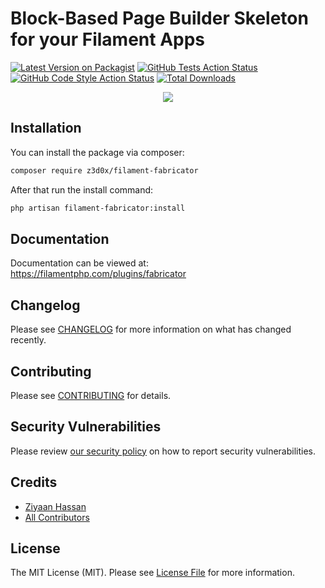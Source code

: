 # Block-Based Page Builder Skeleton for your Filament Apps

[![Latest Version on Packagist](https://img.shields.io/packagist/v/z3d0x/filament-fabricator.svg?style=flat-square)](https://packagist.org/packages/z3d0x/filament-fabricator)
[![GitHub Tests Action Status](https://img.shields.io/github/workflow/status/z3d0x/filament-fabricator/run-tests?label=tests)](https://github.com/z3d0x/filament-fabricator/actions?query=workflow%3Arun-tests+branch%3Amain)
[![GitHub Code Style Action Status](https://img.shields.io/github/workflow/status/z3d0x/filament-fabricator/Check%20&%20fix%20styling?label=code%20style)](https://github.com/z3d0x/filament-fabricator/actions?query=workflow%3A"Check+%26+fix+styling"+branch%3Amain)
[![Total Downloads](https://img.shields.io/packagist/dt/z3d0x/filament-fabricator.svg?style=flat-square)](https://packagist.org/packages/z3d0x/filament-fabricator)

<p align="center">
  <img src="https://user-images.githubusercontent.com/75579178/190926394-daa1b85d-70cc-4730-9a28-cd0c3a0d1230.png" />
</p>

## Installation

You can install the package via composer:

```bash
composer require z3d0x/filament-fabricator
```

After that run the install command:
```bash
php artisan filament-fabricator:install
```

## Documentation

Documentation can be viewed at: https://filamentphp.com/plugins/fabricator

## Changelog

Please see [CHANGELOG](CHANGELOG.md) for more information on what has changed recently.

## Contributing

Please see [CONTRIBUTING](.github/CONTRIBUTING.md) for details.

## Security Vulnerabilities

Please review [our security policy](../../security/policy) on how to report security vulnerabilities.

## Credits

- [Ziyaan Hassan](https://github.com/Z3d0X)
- [All Contributors](../../contributors)

## License

The MIT License (MIT). Please see [License File](LICENSE.md) for more information.
